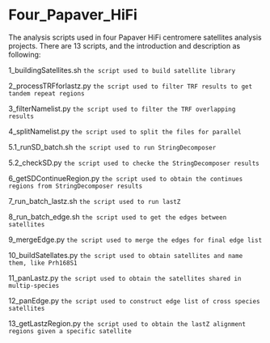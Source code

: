# Four_Papaver_HiFi
The analysis scripts used in four Papaver HiFi centromere satellites analysis projects.
There are 13 scripts, and the introduction and description as following:

1_buildingSatellites.sh   `the script used to build satellite library`

2_processTRFforlastz.py   `the script used to filter TRF results to get tandem repeat regions`

3_filterNamelist.py       `the script used to filter the TRF overlapping results`

4_splitNamelist.py        `the script used to split the files for parallel`

5.1_runSD_batch.sh        `the script used to run StringDecomposer`

5.2_checkSD.py            `the script used to checke the StringDecomposer results`

6_getSDContinueRegion.py  `the script used to obtain the continues regions from StringDecomposer results`

7_run_batch_lastz.sh      `the script used to run lastZ`

8_run_batch_edge.sh       `the script used to get the edges between satellites`

9_mergeEdge.py            `the script used to merge the edges for final edge list`

10_buildSatellates.py     `the script used to obtain satellites and name them, like Prh168S1`

11_panLastz.py            `the script used to obtain the satellites shared in multip-species`

12_panEdge.py             `the script used to construct edge list of cross species satellites`

13_getLastzRegion.py      `the script used to obtain the lastZ alignment regions given a specific satellite`

